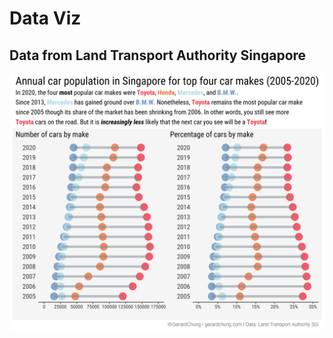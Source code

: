 # Data Viz

## Data from Land Transport Authority Singapore



![Number of car population in Singapore from 2005-2020](LTA_car_make.png)

